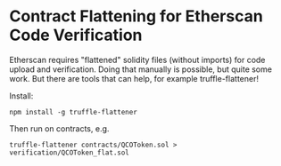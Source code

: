 # Contract Flattening for Etherscan Code Verification

Etherscan requires "flattened" solidity files (without imports) for code upload
and verification. Doing that manually is possible, but quite some work. But
there are tools that can help, for example truffle-flattener!

Install:

    npm install -g truffle-flattener

Then run on contracts, e.g.

    truffle-flattener contracts/QCOToken.sol > verification/QCOToken_flat.sol
